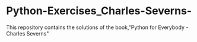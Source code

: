 # Python-Exercises_Charles-Severns-
This repository contains the solutions of the book,"Python for Everybody -Charles Severns"
